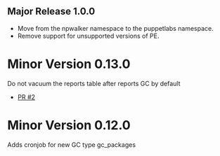 ## Major Release 1.0.0

- Move from the npwalker namespace to the puppetlabs namespace.
- Remove support for unsupported versions of PE.

# Minor Version 0.13.0

Do not vacuum the reports table after reports GC by default
  - [PR #2](https://github.com/npwalker/puppetdb_gc/pull/2)

# Minor Version 0.12.0

Adds cronjob for new GC type gc_packages
